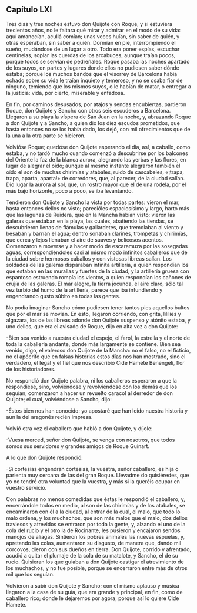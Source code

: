 Capítulo LXI
------------

Tres días y tres noches estuvo don Quijote con Roque, y si estuviera trecientos años, no le faltara qué mirar y admirar en el modo de su vida: aquí amanecían, acullá comían; unas veces huían, sin saber de quién, y otras esperaban, sin saber a quién. Dormían en pie, interrompiendo el sueño, mudándose de un lugar a otro. Todo era poner espías, escuchar centinelas, soplar las cuerdas de los arcabuces, aunque traían pocos, porque todos se servían de pedreñales. Roque pasaba las noches apartado de los suyos, en partes y lugares donde ellos no pudiesen saber dónde estaba; porque los muchos bandos que el visorrey de Barcelona había echado sobre su vida le traían inquieto y temeroso, y no se osaba fiar de ninguno, temiendo que los mismos suyos, o le habían de matar, o entregar a la justicia: vida, por cierto, miserable y enfadosa.

En fin, por caminos desusados, por atajos y sendas encubiertas, partieron Roque, don Quijote y Sancho con otros seis escuderos a Barcelona. Llegaron a su playa la víspera de San Juan en la noche, y, abrazando Roque a don Quijote y a Sancho, a quien dio los diez escudos prometidos, que hasta entonces no se los había dado, los dejó, con mil ofrecimientos que de la una a la otra parte se hicieron.

Volvióse Roque; quedóse don Quijote esperando el día, así, a caballo, como estaba, y no tardó mucho cuando comenzó a descubrirse por los balcones del Oriente la faz de la blanca aurora, alegrando las yerbas y las flores, en lugar de alegrar el oído; aunque al mesmo instante alegraron también el oído el son de muchas chirimías y atabales, ruido de cascabeles, «¡trapa, trapa, aparta, aparta!» de corredores, que, al parecer, de la ciudad salían. Dio lugar la aurora al sol, que, un rostro mayor que el de una rodela, por el más bajo horizonte, poco a poco, se iba levantando.

Tendieron don Quijote y Sancho la vista por todas partes: vieron el mar, hasta entonces dellos no visto; parecióles espaciosísimo y largo, harto más que las lagunas de Ruidera, que en la Mancha habían visto; vieron las galeras que estaban en la playa, las cuales, abatiendo las tiendas, se descubrieron llenas de flámulas y gallardetes, que tremolaban al viento y besaban y barrían el agua; dentro sonaban clarines, trompetas y chirimías, que cerca y lejos llenaban el aire de suaves y belicosos acentos. Comenzaron a moverse y a hacer modo de escaramuza por las sosegadas aguas, correspondiéndoles casi al mismo modo infinitos caballeros que de la ciudad sobre hermosos caballos y con vistosas libreas salían. Los soldados de las galeras disparaban infinita artillería, a quien respondían los que estaban en las murallas y fuertes de la ciudad, y la artillería gruesa con espantoso estruendo rompía los vientos, a quien respondían los cañones de crujía de las galeras. El mar alegre, la tierra jocunda, el aire claro, sólo tal vez turbio del humo de la artillería, parece que iba infundiendo y engendrando gusto súbito en todas las gentes.

No podía imaginar Sancho cómo pudiesen tener tantos pies aquellos bultos que por el mar se movían. En esto, llegaron corriendo, con grita, lililíes y algazara, los de las libreas adonde don Quijote suspenso y atónito estaba, y uno dellos, que era el avisado de Roque, dijo en alta voz a don Quijote:

-Bien sea venido a nuestra ciudad el espejo, el farol, la estrella y el norte de toda la caballería andante, donde más largamente se contiene. Bien sea venido, digo, el valeroso don Quijote de la Mancha: no el falso, no el ficticio, no el apócrifo que en falsas historias estos días nos han mostrado, sino el verdadero, el legal y el fiel que nos describió Cide Hamete Benengeli, flor de los historiadores.

No respondió don Quijote palabra, ni los caballeros esperaron a que la respondiese, sino, volviéndose y revolviéndose con los demás que los seguían, comenzaron a hacer un revuelto caracol al derredor de don Quijote; el cual, volviéndose a Sancho, dijo:

-Éstos bien nos han conocido: yo apostaré que han leído nuestra historia y aun la del aragonés recién impresa.

Volvió otra vez el caballero que habló a don Quijote, y díjole:

-Vuesa merced, señor don Quijote, se venga con nosotros, que todos somos sus servidores y grandes amigos de Roque Guinart.

A lo que don Quijote respondió:

-Si cortesías engendran cortesías, la vuestra, señor caballero, es hija o parienta muy cercana de las del gran Roque. Llevadme do quisiéredes, que yo no tendré otra voluntad que la vuestra, y más si la queréis ocupar en vuestro servicio.

Con palabras no menos comedidas que éstas le respondió el caballero, y, encerrándole todos en medio, al son de las chirimías y de los atabales, se encaminaron con él a la ciudad, al entrar de la cual, el malo, que todo lo malo ordena, y los muchachos, que son más malos que el malo, dos dellos traviesos y atrevidos se entraron por toda la gente, y, alzando el uno de la cola del rucio y el otro la de Rocinante, les pusieron y encajaron sendos manojos de aliagas. Sintieron los pobres animales las nuevas espuelas, y, apretando las colas, aumentaron su disgusto, de manera que, dando mil corcovos, dieron con sus dueños en tierra. Don Quijote, corrido y afrentado, acudió a quitar el plumaje de la cola de su matalote, y Sancho, el de su rucio. Quisieran los que guiaban a don Quijote castigar el atrevimiento de los muchachos, y no fue posible, porque se encerraron entre más de otros mil que los seguían.

Volvieron a subir don Quijote y Sancho; con el mismo aplauso y música llegaron a la casa de su guía, que era grande y principal, en fin, como de caballero rico; donde le dejaremos por agora, porque así lo quiere Cide Hamete.
